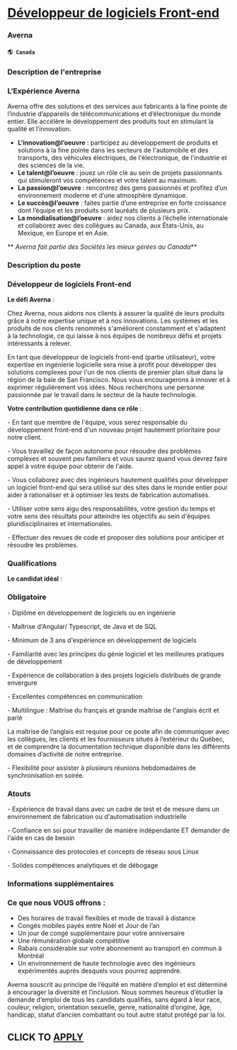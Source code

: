 # [Développeur de logiciels Front-end](https://www.remotewlb.com/apply/developpeur-de-logiciels-front-end-74307)  
### Averna  
#### `🌎 Canada`  

### Description de l'entreprise

### L’Expérience Averna

Averna offre des solutions et des services aux fabricants à la fine pointe de l’industrie d’appareils de télécommunications et d’électronique du monde entier. Elle accélère le développement des produits tout en stimulant la qualité et l’innovation.

  *  **L’innovation@l’oeuvre** : participez au développement de produits et solutions à la fine pointe dans les secteurs de l'automobile et des transports, des véhicules électriques, de l'électronique, de l'industrie et des sciences de la vie.
  *  **Le talent@l’oeuvre** : jouez un rôle clé au sein de projets passionnants qui stimuleront vos compétences et votre talent au maximum.
  *  **La passion@l’oeuvre** : rencontrez des gens passionnés et profitez d’un environnement moderne et d’une atmosphère dynamique.
  *  **Le succès@l’oeuvre** : faites partie d’une entreprise en forte croissance dont l’équipe et les produits sont lauréats de plusieurs prix.
  *  **La mondialisation@l’oeuvre** : aidez nos clients à l’échelle internationale et collaborez avec des collègues au Canada, aux États-Unis, au Mexique, en Europe et en Asie.

 ** _Averna fait partie des Sociétés les mieux gérées au Canada_**

### Description du poste

### Développeur de logiciels Front-end

 **Le défi Averna** :

Chez Averna, nous aidons nos clients à assurer la qualité de leurs produits grâce à notre expertise unique et à nos innovations. Les systèmes et les produits de nos clients renommés s'améliorent constamment et s'adaptent à la technologie, ce qui laisse à nos équipes de nombreux défis et projets intéressants à relever.

En tant que développeur de logiciels front-end (partie utilisateur), votre expertise en ingénierie logicielle sera mise à profit pour développer des solutions complexes pour l'un de nos clients de premier plan situé dans la région de la baie de San Francisco. Nous vous encouragerons à innover et à exprimer régulièrement vos idées. Nous recherchons une personne passionnée par le travail dans le secteur de la haute technologie.

 **Votre contribution quotidienne dans ce rôle** :

\- En tant que membre de l'équipe, vous serez responsable du développement front-end d'un nouveau projet hautement prioritaire pour notre client.

\- Vous travaillez de façon autonome pour résoudre des problèmes complexes et souvent peu familiers et vous saurez quand vous devrez faire appel à votre équipe pour obtenir de l'aide.

\- Vous collaborez avec des ingénieurs hautement qualifiés pour développer un logiciel front-end qui sera utilisé sur des sites dans le monde entier pour aider à rationaliser et à optimiser les tests de fabrication automatisés.

\- Utiliser votre sens aigu des responsabilités, votre gestion du temps et votre sens des résultats pour atteindre les objectifs au sein d'équipes pluridisciplinaires et internationales.

\- Effectuer des revues de code et proposer des solutions pour anticiper et résoudre les problèmes.

### Qualifications

 **Le candidat idéal** :

### Obligatoire

\- Diplôme en développement de logiciels ou en ingénierie

\- Maîtrise d'Angular/ Typescript, de Java et de SQL

\- Minimum de 3 ans d'expérience en développement de logiciels

\- Familiarité avec les principes du génie logiciel et les meilleures pratiques de développement

\- Expérience de collaboration à des projets logiciels distribués de grande envergure

\- Excellentes compétences en communication

\- Multilingue : Maîtrise du français et grande maîtrise de l'anglais écrit et parlé

La maîtrise de l’anglais est requise pour ce poste afin de communiquer avec les collègues, les clients et les fournisseurs situés à l’extérieur du Québec, et de comprendre la documentation technique disponible dans les différents domaines d’activité de notre entreprise.

\- Flexibilité pour assister à plusieurs réunions hebdomadaires de synchronisation en soirée.

### Atouts

\- Expérience de travail dans avec un cadre de test et de mesure dans un environnement de fabrication ou d'automatisation industrielle

\- Confiance en soi pour travailler de manière indépendante ET demander de l'aide en cas de besoin

\- Connaissance des protocoles et concepts de réseau sous Linux

\- Solides compétences analytiques et de débogage

### Informations supplémentaires

### Ce que nous VOUS offrons :

  * Des horaires de travail flexibles et mode de travail à distance 
  * Congés mobiles payés entre Noël et Jour de l’an
  * Un jour de congé supplémentaire pour votre anniversaire
  * Une rémunération globale compétitive
  * Rabais considérable sur votre abonnement au transport en commun à Montréal 
  * Un environnement de haute technologie avec des ingénieurs expérimentés auprès desquels vous pourrez apprendre.

Averna souscrit au principe de l’équité en matière d’emploi et est déterminé à encourager la diversité et l’inclusion. Nous sommes heureux d’étudier la demande d’emploi de tous les candidats qualifiés, sans égard à leur race, couleur, religion, orientation sexuelle, genre, nationalité d’origine, âge, handicap, statut d’ancien combattant ou tout autre statut protégé par la loi.

  
## CLICK TO [APPLY](https://www.remotewlb.com/apply/developpeur-de-logiciels-front-end-74307)

